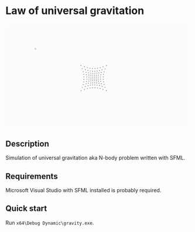 # Law of universal gravitation

![](preview.gif)

## Description
Simulation of universal gravitation aka N-body problem written with SFML.

## Requirements
Microsoft Visual Studio with SFML installed is probably required.

## Quick start
Run `x64\Debug Dynamic\gravity.exe`.
